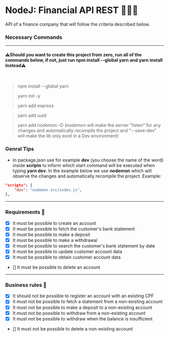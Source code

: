 # NodeJ: Financial API REST 🚀🚀🚀
API of a finance company that will follow the criteria described below.


### Necessary Commands 
---

#### ⚠️Should you want to create this project from zero, run all of the commands below, if not, just run **npm install --global yarn** and **yarn install** instead⚠️

<br>


> npm install --global yarn

> yarn init -y

> yarn add express

> yarn add uuid

> yarn add nodemon -D (nodemon will make the server "listen" for any changes and automatically recompile the project and "--save-dev" will make the lib only exist in a Dev environment)


### Genral Tips
- In package.json use for example **dev** (you choose the name of the word) inside **scripts** to inform which start command will be executed when typing **yarn dev**. In the example below we use **nodemon** which will observe the changes and automatically recompile the project. Example:

```json
"scripts": {
    "dev": "nodemon src/index.js",
},
```

---
### Requirements 📌

- [x] It must be possible to create an account
- [x] It must be possible to fetch the customer's bank statement
- [x] It must be possible to make a deposit
- [x] It must be possible to make a withdrawal
- [x] It must be possible to search the customer's bank statement by date
- [x] It must be possible to update customer account data
- [x] It must be possible to obtain customer account data
- [] It must be possible to delete an account

---
### Business rules 📌

- [x] It should not be possible to register an account with an existing CPF
- [x] It must not be possible to fetch a statement from a non-existing account
- [x] It must not be possible to make a deposit to a non-existing account
- [x] It must not be possible to withdraw from a non-existing account
- [x] It must not be possible to withdraw when the balance is insufficient
- [] It must not be possible to delete a non-existing account